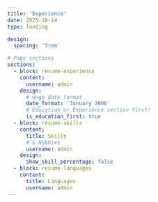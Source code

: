 ```yaml
---
title: 'Experience'
date: 2025-10-14
type: landing

design:
  spacing: '5rem'

# Page sections
sections:
  - block: resume-experience
    content:
      username: admin
    design:
      # Hugo date format
      date_format: 'January 2006'
      # Education or Experience section first?
      is_education_first: true
  - block: resume-skills
    content:
      title: Skills
      # & Hobbies
      username: admin
    design:
      show_skill_percentage: false
  - block: resume-languages
    content:
      title: Languages
      username: admin
---
```

